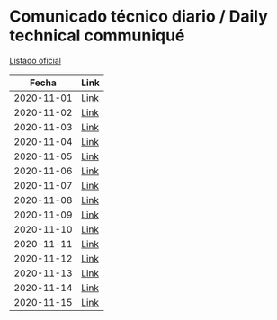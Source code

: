 # Comunicado técnico diario / Daily technical communiqué

[Listado oficial](https://www.gob.mx/salud/documentos/coronavirus-covid-19-comunicados-tecnicos-diarios-noviembre-2020)

| Fecha               | Link        |
| ------------------- | ----------  |
| 2020-11-01 | [Link](https://www.gob.mx/salud/prensa/nuevo-coronavirus-en-el-mundo-covid-19-comunicado-tecnico-diario-256288) |
| 2020-11-02 | [Link](https://www.gob.mx/salud/prensa/nuevo-coronavirus-en-el-mundo-covid-19-comunicado-tecnico-diario-256307) |
| 2020-11-03 | [Link](https://www.gob.mx/salud/prensa/nuevo-coronavirus-en-el-mundo-covid-19-comunicado-tecnico-diario-256308) |
| 2020-11-04 | [Link](https://www.gob.mx/salud/prensa/nuevo-coronavirus-en-el-mundo-covid-19-comunicado-tecnico-diario-256309) |
| 2020-11-05 | [Link](https://www.gob.mx/salud/prensa/nuevo-coronavirus-en-el-mundo-covid-19-comunicado-tecnico-diario-256310) |
| 2020-11-06 | [Link](https://www.gob.mx/salud/prensa/nuevo-coronavirus-en-el-mundo-covid-19-comunicado-tecnico-diario-256311) |
| 2020-11-07 | [Link](https://www.gob.mx/salud/prensa/nuevo-coronavirus-en-el-mundo-covid-19-comunicado-tecnico-diario-256312) |
| 2020-11-08 | [Link](https://www.gob.mx/salud/prensa/nuevo-coronavirus-en-el-mundo-covid-19-comunicado-tecnico-diario-256313) |
| 2020-11-09 | [Link](https://www.gob.mx/salud/prensa/nuevo-coronavirus-en-el-mundo-covid-19-comunicado-tecnico-diario-256855) |
| 2020-11-10 | [Link](https://www.gob.mx/salud/prensa/nuevo-coronavirus-en-el-mundo-covid-19-comunicado-tecnico-diario-256912) |
| 2020-11-11 | [Link](https://www.gob.mx/salud/prensa/nuevo-coronavirus-en-el-mundo-covid-19-comunicado-tecnico-diario-256913) |
| 2020-11-12 | [Link](https://www.gob.mx/salud/prensa/nuevo-coronavirus-en-el-mundo-covid-19-comunicado-tecnico-diario-256915) |
| 2020-11-13 | [Link](https://www.gob.mx/salud/prensa/nuevo-coronavirus-en-el-mundo-covid-19-comunicado-tecnico-diario-256916) |
| 2020-11-14 | [Link](https://www.gob.mx/salud/prensa/nuevo-coronavirus-en-el-mundo-covid-19-comunicado-tecnico-diario-256917) |
| 2020-11-15 | [Link](https://www.gob.mx/salud/prensa/nuevo-coronavirus-en-el-mundo-covid-19-comunicado-tecnico-diario-257132) |
